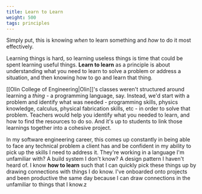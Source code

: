```yaml
---
title: Learn to Learn
weight: 500
tags: principles
---
```


Simply put, this is knowing *when* to learn something and *how* to do it most effectively.

Learning things is hard, so learning useless things is time that could be spent learning useful things.  **Learn to learn** as a principle is about understanding what you need to learn to solve a problem or address a situation, and then knowing how to go and learn that thing.

[[Olin College of Engineering|Olin]]'s classes weren't structured around learning a *thing* - a programming language, say.  Instead, we'd start with a problem and identify what was needed - programming skills, physics knowledge, calculus, physical fabrication skills, etc - in order to solve that problem.  Teachers would help you identify what you needed to learn, and how to find the resources to do so.  And it's up to students to link those learnings together into a cohesive project.

In my software engineering career, this comes up constantly in being able to face any technical problem a client has and be confident in my ability to pick up the skills I need to address it.  They're working in a language I'm unfamiliar with?  A build system I don't know?  A design pattern I haven't heard of.  I know **how to learn** such that I can quickly pick these things up by drawing connections with things I do know.  I've onboarded onto projects and been productive the same day because I can draw connections in the unfamiliar to things that I know.z